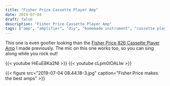 ```yaml
---
title: "Fisher Price Cassette Player Amp"
date: 2019-07-04
draft: false
description: "Fisher Price Cassette Player Amp"
tags: ["amp", "amplifier", "diy", "homemade instrument", "cassette player", "fisher price"]
---
```

This one is even goofier looking than the [Fisher Price 826 Cassette Player Amp](/gear/amps/fisherprice826cassetteplayeramp) I made previously. The mic on this one works too, so you can sing along while you rock out!

{{< youtube HiEuE8Ka2NI >}}
{{< youtube cLpm0lOALlw >}}

{{< figure src="2019-07-04 08.44.18-3.jpg" caption="Fisher Price makes the best amps" >}}
